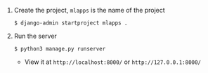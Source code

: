 1. Create the project,
   `mlapps` is the name of the project

   ```console
   $ django-admin startproject mlapps .
   ```

1. Run the server

   ```console
   $ python3 manage.py runserver
   ```

   - View it at `http://localhost:8000/` or `http://127.0.0.1:8000/`
